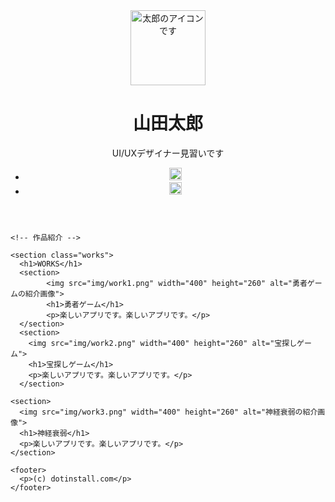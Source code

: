 <!DOCTYPE html>
<html lang="ja">
  <head>
   <meta charset="utf-8">
   <title>太郎のポートフォリオサイト</title>
   <link rel="icon" href="favicon.ico">
   <meta name="description" content="太郎のポートフォリオサイトです">
   <link rel="stylesheet" href="css/styles.css">

  </head>
  <body>
    <header>
      <div class="container">
        <div class="icon">
          <img src="img/taro.png" width="120" height="120" alt="太郎のアイコンです"> 
        </div>
        <div class="info">
          <h1>山田太郎</h1>
          <p>UI/UXデザイナー見習いです</p>
          <ul>
            <li>
              <a href="https://dotinstall.com" target="_blank">
                <img src="img/blog.png" width="20" height="20" alt="ブログサイトへのリンク画像です">
              </a>
            </li>
            <li>
              <a href="https://dotinstall.com" target="_blank">
                <img src="img/photos.png" width="20" height="20" alt="ブログサイトへのリンク画像です">
              </a>
            </li>
          </ul>
        </div>
      </div>
    </header>

    <!-- 作品紹介 -->

    <section class="works">
      <h1>WORKS</h1>
      <section>
            <img src="img/work1.png" width="400" height="260" alt="勇者ゲームの紹介画像">
            <h1>勇者ゲーム</h1>
            <p>楽しいアプリです。楽しいアプリです。</p> 
      </section>
      <section>
        <img src="img/work2.png" width="400" height="260" alt="宝探しゲーム">
        <h1>宝探しゲーム</h1>
        <p>楽しいアプリです。楽しいアプリです。</p> 
      </section>
  
    <section>
      <img src="img/work3.png" width="400" height="260" alt="神経衰弱の紹介画像">
      <h1>神経衰弱</h1>
      <p>楽しいアプリです。楽しいアプリです。</p> 
    </section>
  </section>

    <footer>
      <p>(c) dotinstall.com</p>
    </footer>


  </body>
</html>



<!DOCTYPE html>
<html lang="en">
<head>
  <meta charset="UTF-8">
  <meta name="viewport" content="width=device-width, initial-scale=1.0">
  <title>Document</title>
</head>
<body>
  
</body>
</html>
